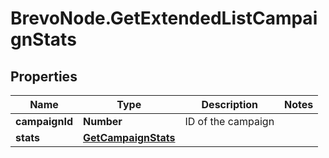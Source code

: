 # BrevoNode.GetExtendedListCampaignStats

## Properties
Name | Type | Description | Notes
------------ | ------------- | ------------- | -------------
**campaignId** | **Number** | ID of the campaign | 
**stats** | [**GetCampaignStats**](GetCampaignStats.md) |  | 


